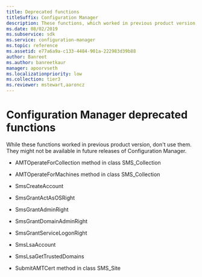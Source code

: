 ```yaml
---
title: Deprecated functions
titleSuffix: Configuration Manager
description: These functions, which worked in previous product version, might not be available in future releases of Configuration Manager.
ms.date: 08/02/2019
ms.subservice: sdk
ms.service: configuration-manager
ms.topic: reference
ms.assetid: e77a6a9a-c133-4484-901a-222983d39b88
author: Banreet
ms.author: banreetkaur
manager: apoorvseth
ms.localizationpriority: low
ms.collection: tier3
ms.reviewer: mstewart,aaroncz 
---
```


# Configuration Manager deprecated functions

While these functions worked in previous product version, don't use them. They might not be available in future releases of Configuration Manager.

- AMTOperateForCollection method in class SMS_Collection

- AMTOperateForMachines method in class SMS_Collection

- SmsCreateAccount

- SmsGrantActAsOSRight

- SmsGrantAdminRight

- SmsGrantDomainAdminRight

- SmsGrantServiceLogonRight

- SmsLsaAccount

- SmsLsaGetTrustedDomains

- SubmitAMTCert method in class SMS_Site
